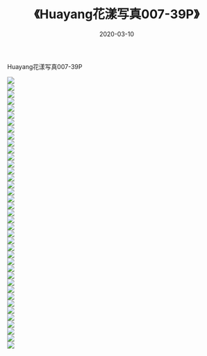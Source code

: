 ﻿---
layout: post
title:  《Huayang花漾写真007-39P》
date:   2020-03-10
img: http://img.660000.xyz/Sharelink/性感/2020/Huayang花漾写真007-39P/000.jpg
categories: [美女, 清纯, 唯美]
---

Huayang花漾写真007-39P

  ![](http://img.660000.xyz/Sharelink/性感/2020/Huayang花漾写真007-39P/001.jpg) <br> ![](http://img.660000.xyz/Sharelink/性感/2020/Huayang花漾写真007-39P/002.jpg) <br> ![](http://img.660000.xyz/Sharelink/性感/2020/Huayang花漾写真007-39P/003.jpg) <br> ![](http://img.660000.xyz/Sharelink/性感/2020/Huayang花漾写真007-39P/004.jpg) <br> ![](http://img.660000.xyz/Sharelink/性感/2020/Huayang花漾写真007-39P/005.jpg) <br> ![](http://img.660000.xyz/Sharelink/性感/2020/Huayang花漾写真007-39P/006.jpg) <br> ![](http://img.660000.xyz/Sharelink/性感/2020/Huayang花漾写真007-39P/007.jpg) <br> ![](http://img.660000.xyz/Sharelink/性感/2020/Huayang花漾写真007-39P/008.jpg) <br> ![](http://img.660000.xyz/Sharelink/性感/2020/Huayang花漾写真007-39P/009.jpg) <br> ![](http://img.660000.xyz/Sharelink/性感/2020/Huayang花漾写真007-39P/010.jpg) <br> ![](http://img.660000.xyz/Sharelink/性感/2020/Huayang花漾写真007-39P/011.jpg) <br> ![](http://img.660000.xyz/Sharelink/性感/2020/Huayang花漾写真007-39P/012.jpg) <br> ![](http://img.660000.xyz/Sharelink/性感/2020/Huayang花漾写真007-39P/013.jpg) <br> ![](http://img.660000.xyz/Sharelink/性感/2020/Huayang花漾写真007-39P/014.jpg) <br> ![](http://img.660000.xyz/Sharelink/性感/2020/Huayang花漾写真007-39P/015.jpg) <br> ![](http://img.660000.xyz/Sharelink/性感/2020/Huayang花漾写真007-39P/016.jpg) <br> ![](http://img.660000.xyz/Sharelink/性感/2020/Huayang花漾写真007-39P/017.jpg) <br> ![](http://img.660000.xyz/Sharelink/性感/2020/Huayang花漾写真007-39P/018.jpg) <br> ![](http://img.660000.xyz/Sharelink/性感/2020/Huayang花漾写真007-39P/019.jpg) <br> ![](http://img.660000.xyz/Sharelink/性感/2020/Huayang花漾写真007-39P/020.jpg) <br> ![](http://img.660000.xyz/Sharelink/性感/2020/Huayang花漾写真007-39P/021.jpg) <br> ![](http://img.660000.xyz/Sharelink/性感/2020/Huayang花漾写真007-39P/022.jpg) <br> ![](http://img.660000.xyz/Sharelink/性感/2020/Huayang花漾写真007-39P/023.jpg) <br> ![](http://img.660000.xyz/Sharelink/性感/2020/Huayang花漾写真007-39P/024.jpg) <br> ![](http://img.660000.xyz/Sharelink/性感/2020/Huayang花漾写真007-39P/025.jpg) <br> ![](http://img.660000.xyz/Sharelink/性感/2020/Huayang花漾写真007-39P/026.jpg) <br> ![](http://img.660000.xyz/Sharelink/性感/2020/Huayang花漾写真007-39P/027.jpg) <br> ![](http://img.660000.xyz/Sharelink/性感/2020/Huayang花漾写真007-39P/028.jpg) <br> ![](http://img.660000.xyz/Sharelink/性感/2020/Huayang花漾写真007-39P/029.jpg) <br> ![](http://img.660000.xyz/Sharelink/性感/2020/Huayang花漾写真007-39P/030.jpg) <br> ![](http://img.660000.xyz/Sharelink/性感/2020/Huayang花漾写真007-39P/031.jpg) <br> ![](http://img.660000.xyz/Sharelink/性感/2020/Huayang花漾写真007-39P/032.jpg) <br> ![](http://img.660000.xyz/Sharelink/性感/2020/Huayang花漾写真007-39P/033.jpg) <br> ![](http://img.660000.xyz/Sharelink/性感/2020/Huayang花漾写真007-39P/034.jpg) <br> ![](http://img.660000.xyz/Sharelink/性感/2020/Huayang花漾写真007-39P/035.jpg) <br> ![](http://img.660000.xyz/Sharelink/性感/2020/Huayang花漾写真007-39P/036.jpg) <br> ![](http://img.660000.xyz/Sharelink/性感/2020/Huayang花漾写真007-39P/037.jpg) <br> ![](http://img.660000.xyz/Sharelink/性感/2020/Huayang花漾写真007-39P/038.jpg) <br> ![](http://img.660000.xyz/Sharelink/性感/2020/Huayang花漾写真007-39P/039.jpg) <br>